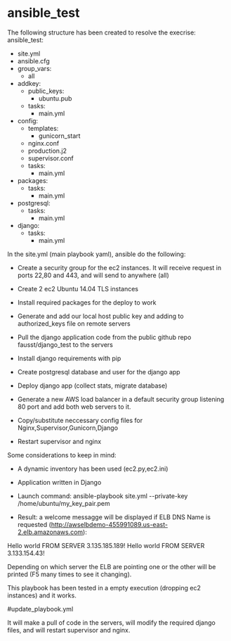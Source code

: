 # ansible_test

The following structure has been created to resolve the execrise:
ansible_test:
- site.yml
- ansible.cfg
- group_vars:
    - all
- addkey:
    - public_keys:
    	- ubuntu.pub
    - tasks:
        - main.yml
- config:
    - templates:
    	- gunicorn_start
	- nginx.conf
	- production.j2
	- supervisor.conf
    - tasks:
        - main.yml
- packages:
    - tasks:
        - main.yml
- postgresql:
    - tasks:
        - main.yml
- django:
    - tasks:
        - main.yml


In the site.yml (main playbook yaml), ansible do the following:

- Create a security group for the ec2 instances. It will receive request in ports 22,80 and 443, and will send to anywhere (all)

- Create 2 ec2 Ubuntu 14.04 TLS instances

- Install required packages for the deploy to work

- Generate and add our local host public key and adding to authorized_keys file on remote servers

- Pull the django application code from the public github repo fausst/django_test to the servers

- Install django requirements with pip

- Create postgresql database and user for the django app

- Deploy django app (collect stats, migrate database)

- Generate a new AWS load balancer in a default security group listening 80 port and add both web servers to it.

- Copy/substitute neccessary config files for Nginx,Supervisor,Gunicorn,Django

- Restart supervisor and nginx


Some considerations to keep in mind:

- A dynamic inventory has been used (ec2.py,ec2.ini)

- Application written in Django

- Launch command: ansible-playbook site.yml --private-key /home/ubuntu/my_key_pair.pem

- Result: a welcome messagge will be displayed if ELB DNS Name is requested (http://awselbdemo-455991089.us-east-2.elb.amazonaws.com): 

Hello world FROM SERVER 3.135.185.189!
Hello world FROM SERVER 3.133.154.43!

Depending on which server the ELB are pointing one or the other will be printed (F5 many times to see it changing).

This playbook has been tested in a empty execution (dropping ec2 instances) and it works.

#update_playbook.yml

It will make a pull of code in the servers, will modify the required django files, and will restart supervisor and nginx.
